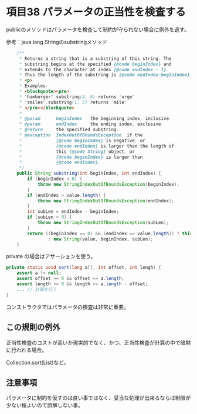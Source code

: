 # 項目38 パラメータの正当性を検査する

publicのメソッドはパラメータを検査して制約が守られない場合に例外を返す。

参考：java.lang.Stringのsubstringメソッド

```Java
    /**
     * Returns a string that is a substring of this string. The
     * substring begins at the specified {@code beginIndex} and
     * extends to the character at index {@code endIndex - 1}.
     * Thus the length of the substring is {@code endIndex-beginIndex}.
     * <p>
     * Examples:
     * <blockquote><pre>
     * "hamburger".substring(4, 8) returns "urge"
     * "smiles".substring(1, 5) returns "mile"
     * </pre></blockquote>
     *
     * @param      beginIndex   the beginning index, inclusive.
     * @param      endIndex     the ending index, exclusive.
     * @return     the specified substring.
     * @exception  IndexOutOfBoundsException  if the
     *             {@code beginIndex} is negative, or
     *             {@code endIndex} is larger than the length of
     *             this {@code String} object, or
     *             {@code beginIndex} is larger than
     *             {@code endIndex}.
     */
    public String substring(int beginIndex, int endIndex) {
        if (beginIndex < 0) {
            throw new StringIndexOutOfBoundsException(beginIndex);
        }
        if (endIndex > value.length) {
            throw new StringIndexOutOfBoundsException(endIndex);
        }
        int subLen = endIndex - beginIndex;
        if (subLen < 0) {
            throw new StringIndexOutOfBoundsException(subLen);
        }
        return ((beginIndex == 0) && (endIndex == value.length)) ? this
                : new String(value, beginIndex, subLen);
    }
```
private の場合はアサーションを使う。

```Java
private static void sort(long a[], int offset, int lengh) {
    assert a != null;
    assert offset >= 0 && offset <= a.length;
    assert length >= 0 && length <= a.length - offset;
    ... // 計算を行う
}
```

コンストラクタではパラメータの検査は非常に重要。

## この規則の例外

正当性検査のコストが高いか現実的でなく、かつ、正当性検査が計算の中で暗黙に行われる場合。

Collection.sort(List)など。

## 注意事項

パラメータに制約を仮すのは良い事ではなく、妥当な処理が出来るならば制限が少ない程よいので誤解しない事。

